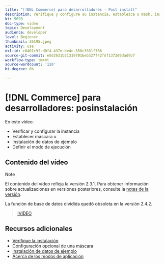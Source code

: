 ```yaml
---
title: "[!DNL Commerce] para desarrolladores - Post install"
description: Verifique y configure su instancia, establezca u mask, instale datos de ejemplo, establezca el modo de ejecución adecuado
kt: 5693
doc-type: video
topic: Development
audience: developer
level: Beginner
thumbnail: 36195.jpeg
activity: use
exl-id: c0401c9f-d0f4-437e-be4c-358c3381f766
source-git-commit: e8d2631b31319701beb327f42fdf1372d9dad9b7
workflow-type: tm+mt
source-wordcount: '120'
ht-degree: 0%

---
```


# [!DNL Commerce] para desarrolladores: posinstalación

En este vídeo:

- Verificar y configurar la instancia
- Establecer máscara u
- Instalación de datos de ejemplo
- Definir el modo de ejecución

## Contenido del vídeo

>[!NOTE]
>
>El contenido del vídeo refleja la versión 2.3.1. Para obtener información sobre actualizaciones en versiones posteriores, consulte la [notas de la versión](https://experienceleague.adobe.com/docs/commerce-operations/release/notes/overview.html).
>
>La función de base de datos dividida quedó obsoleta en la versión 2.4.2.

>[!VIDEO](https://video.tv.adobe.com/v/36195?quality=12&learn=on)

## Recursos adicionales

- [Verifique la instalación](https://experienceleague.adobe.com/docs/commerce-operations/installation-guide/next-steps/verify.html)
- [Configuración opcional de una máscara](https://experienceleague.adobe.com/docs/commerce-operations/installation-guide/next-steps/set-umask.html)
- [Instalación de datos de ejemplo](https://experienceleague.adobe.com/docs/commerce-operations/installation-guide/next-steps/sample-data/overview.html)
- [Acerca de los modos de aplicación](https://experienceleague.adobe.com/docs/commerce-operations/configuration-guide/setup/application-modes.html)
